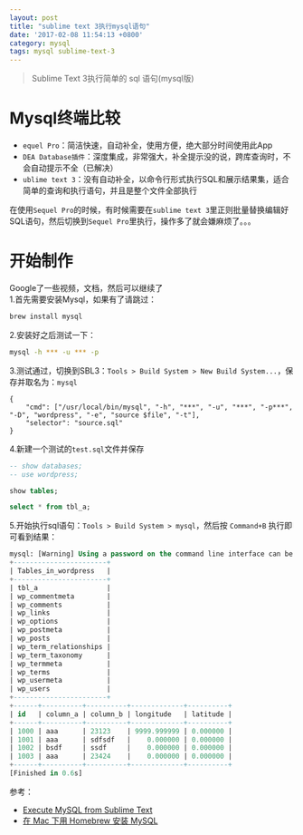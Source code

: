 ```yaml
---
layout: post
title: "sublime text 3执行mysql语句"
date: '2017-02-08 11:54:13 +0800'
category: mysql
tags: mysql sublime-text-3
---
```


> Sublime Text 3执行简单的 sql 语句(mysql版)

# Mysql终端比较
- `equel Pro`：简洁快速，自动补全，使用方便，绝大部分时间使用此App
- `DEA Database插件`：深度集成，非常强大，补全提示没的说，跨库查询时，不会自动提示不全（已解决）
- `ublime text 3`：没有自动补全，以命令行形式执行SQL和展示结果集，适合简单的查询和执行语句，并且是整个文件全部执行

在使用`Sequel Pro`的时候，有时候需要在`sublime text 3`里正则批量替换编辑好SQL语句，然后切换到`Sequel Pro`里执行，操作多了就会嫌麻烦了。。。

# 开始制作
Google了一些视频，文档，然后可以继续了    
1.首先需要安装Mysql，如果有了请跳过：
```bash
brew install mysql
```

2.安装好之后测试一下：
```bash
mysql -h *** -u *** -p
```

3.测试通过，切换到SBL3：`Tools > Build System > New Build System...`，保存并取名为：`mysql`
```
{
    "cmd": ["/usr/local/bin/mysql", "-h", "***", "-u", "***", "-p***", "-D", "wordpress", "-e", "source $file", "-t"],
    "selector": "source.sql"
}
```

4.新建一个测试的`test.sql`文件并保存
```sql
-- show databases;
-- use wordpress;

show tables;

select * from tbl_a;
```

5.开始执行sql语句：`Tools > Build System > mysql`，然后按 `Command+B` 执行即可看到结果：
```sql
mysql: [Warning] Using a password on the command line interface can be insecure.
+-----------------------+
| Tables_in_wordpress   |
+-----------------------+
| tbl_a                 |
| wp_commentmeta        |
| wp_comments           |
| wp_links              |
| wp_options            |
| wp_postmeta           |
| wp_posts              |
| wp_term_relationships |
| wp_term_taxonomy      |
| wp_termmeta           |
| wp_terms              |
| wp_usermeta           |
| wp_users              |
+-----------------------+
+------+----------+----------+-------------+----------+
| id   | column_a | column_b | longitude   | latitude |
+------+----------+----------+-------------+----------+
| 1000 | aaa      | 23123    | 9999.999999 | 0.000000 |
| 1001 | aaa      | sdfsdf   |    0.000000 | 0.000000 |
| 1002 | bsdf     | ssdf     |    0.000000 | 0.000000 |
| 1003 | aaa      | 23424    |    0.000000 | 0.000000 |
+------+----------+----------+-------------+----------+
[Finished in 0.6s]
```

参考：
- [Execute MySQL from Sublime Text](https://bartinger.at/execute-mysql-from-sublime-text-2/)
- [在 Mac 下用 Homebrew 安装 MySQL](http://blog.neten.de/posts/2014/01/27/install-mysql-using-homebrew/)

